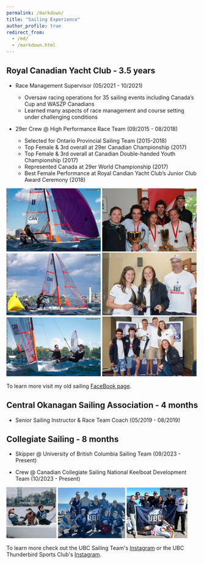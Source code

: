 ```yaml
---
permalink: /markdown/
title: "Sailing Experience"
author_profile: true
redirect_from: 
  - /md/
  - /markdown.html
---
```


## Royal Canadian Yacht Club - 3.5 years

* Race Management Supervisor (05/2021 - 10/2021)
    * Oversaw racing operations for 35 sailing events including Canada’s Cup and WASZP Canadians
    * Learned many aspects of race management and course setting under challenging conditions

* 29er Crew @ High Performance Race Team  (09/2015 - 08/2018)
    * Selected for Ontario Provincial Sailing Team (2015-2018)
    * Top Female & 3rd overall at 29er Canadian Championship (2017)
    * Top Female & 3rd overall at Canadian Double-handed Youth Championship (2017)
    * Represented Canada at 29er World Championship (2017)
    * Best Female Performance at Royal Candian Yacht Club’s Junior Club Award Ceremony (2018)


<img src="../images/29er_sailing1.jpg" alt="Image 1" style="max-width: 49%; display: inline-block;">
<img src="../images/29er_sailing2.jpg" alt="Image 2" style="max-width: 49%; display: inline-block;">
<img src="../images/29er_sailing5.jpg" alt="Image 3" style="max-width: 49%; display: inline-block;">
<img src="../images/29er_sailing4.jpg" alt="Image 4" style="max-width: 49%; display: inline-block;">
<img src="../images/29er_sailing6.jpg" alt="Image 5" style="max-width: 49%; display: inline-block;">
<img src="../images/29er_sailing3.jpg" alt="Image 6" style="max-width: 49%; display: inline-block;">

To learn more visit my old sailing [FaceBook page](https://www.facebook.com/SophAndAsh/).

## Central Okanagan Sailing Association - 4 months

* Senior Sailing Instructor & Race Team Coach (05/2019 - 08/2019)

## Collegiate Sailing - 8 months

* Skipper @ University of British Columbia Sailing Team (09/2023 - Present)

* Crew @ Canadian Collegiate Sailing National Keelboat Development Team (10/2023 - Present)

<img src="../images/UBC_sailing0.png" alt="Image 1" style="max-width: 26%; display: inline-block;">
<img src="../images/UBC_sailing1.png" alt="Image 2" style="max-width: 35%; display: inline-block;">
<img src="../images/UBC_sailing2.png" alt="Image 3" style="max-width: 31.5%; display: inline-block;">

To learn more check out the UBC Sailing Team's [Instagram](https://www.instagram.com/ubcsailing/) or the UBC Thunderbird Sports Club's [Instagram]().